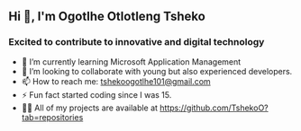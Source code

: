 ## Hi 👋, I'm Ogotlhe Otlotleng Tsheko
### Excited to contribute to innovative and digital technology


- 🌱 I’m currently learning Microsoft Application Management
- 👯 I’m looking to collaborate with young but also experienced developers.
- 📫 How to reach me: tshekoogotlhe101@gmail.com
- ⚡ Fun fact started coding since I was 15.
- 🧑‍💻 All of my projects are available at https://github.com/TshekoO?tab=repositories 

